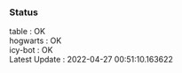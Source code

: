 ### Status


table : OK  
hogwarts : OK  
icy-bot : OK  
Latest Update : 2022-04-27 00:51:10.163622
